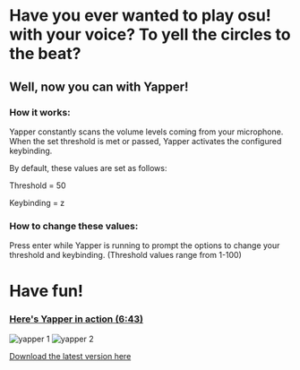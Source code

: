 # Have you ever wanted to play osu! with your voice? To yell the circles to the beat? 

## Well, now you can with Yapper!

### How it works:

Yapper constantly scans the volume levels coming from your microphone. When the set threshold is met or passed, Yapper activates the configured keybinding.

By default, these values are set as follows:

Threshold = 50

Keybinding = z

### How to change these values:

Press enter while Yapper is running to prompt the options to change your threshold and keybinding. (Threshold values range from 1-100)


# Have fun!

### [Here's Yapper in action (6:43)](https://www.youtube.com/watch?v=25XTscgFHYE?t=404)

![yapper 1](https://github.com/user-attachments/assets/3f2b1234-95d4-4fc9-9632-5c4185832377)
![yapper 2](https://github.com/user-attachments/assets/4b802f3d-0432-45e9-9478-e7bb2e838bfe)

[Download the latest version here](https://github.com/Jaymusta/Yapper/releases)
